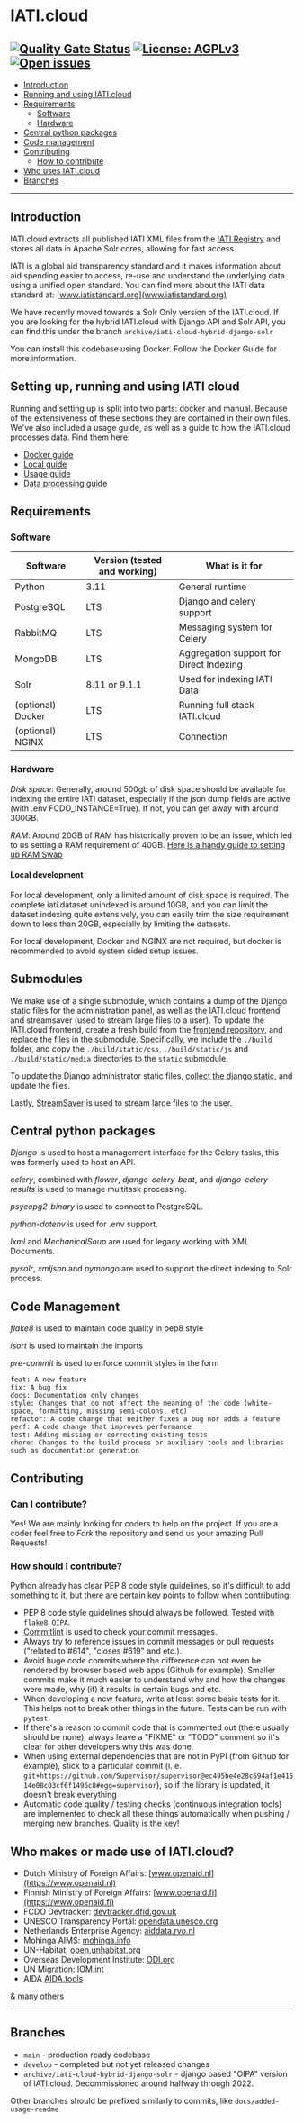 # IATI.cloud

[![Quality Gate Status](https://sonarcloud.io/api/project_badges/measure?project=zimmerman-zimmerman_iati.cloud&metric=alert_status)](https://sonarcloud.io/dashboard?id=zimmerman-zimmerman_iati.cloud)
[![License: AGPLv3](https://img.shields.io/badge/License-AGPL%20v3-blue.svg)](https://github.com/zimmerman-zimmerman/OIPA/blob/master/LICENSE.MD)
[![Open issues](https://img.shields.io/github/issues/zimmerman-zimmerman/OIPA.svg?style=flat)](https://github.com/zimmerman-team/iati.cloud/issues)
---

- [Introduction](#introduction)
- [Running and using IATI.cloud](#setting-up-running-and-using-iati-cloud)
- [Requirements](#requirements)
    - [Software](#software)
    - [Hardware](#hardware)
- [Central python packages](#central-python-packages)
- [Code management](#code-management)
- [Contributing](#contributing)
    - [How to contribute](#how-should-i-contribute)
- [Who uses IATI.cloud](#who-currently-makes-use-of-iaticloud)
- [Branches](#branches)

---
## Introduction
IATI.cloud extracts all published IATI XML files from the [IATI Registry](http://www.iatiregistry.org/publisher) and stores all data in Apache Solr cores, allowing for fast access.

IATI is a global aid transparency standard and it makes information about aid spending easier to access, re-use and understand the underlying data using a unified open standard. You can find more about the IATI data standard at: [www.iatistandard.org](www.iatistandard.org)

We have recently moved towards a Solr Only version of the IATI.cloud. If you are looking for the hybrid IATI.cloud with Django API and Solr API, you can find this under the branch `archive/iati-cloud-hybrid-django-solr`

You can install this codebase using Docker. Follow the Docker Guide for more information.

## Setting up, running and using IATI cloud
Running and setting up is split into two parts: docker and manual. Because of the extensiveness of these sections they are contained in their own files. We've also included a usage guide, as well as a guide to how the IATI.cloud processes data. Find them here:
- [Docker guide](./docs/DOCKER.md)
- [Local guide](./docs/LOCAL.md)
- [Usage guide](./docs/USAGE.md)
- [Data processing guide](./docs/PROCESSING.md)

## Requirements
### Software
|Software|Version (tested and working)|What is it for|
|---|---|---|
|Python|3.11|General runtime|
|PostgreSQL|LTS|Django and celery support|
|RabbitMQ|LTS|Messaging system for Celery|
|MongoDB|LTS|Aggregation support for Direct Indexing|
|Solr|8.11 or 9.1.1|Used for indexing IATI Data|
|(optional) Docker|LTS|Running full stack IATI.cloud|
|(optional) NGINX|LTS|Connection|

### Hardware
*Disk space*: Generally, around 500gb of disk space should be available for indexing the entire IATI dataset, especially if the json dump fields are active (with .env FCDO_INSTANCE=True). If not, you can get away with around 300GB.

*RAM*: Around 20GB of RAM has historically proven to be an issue, which led to us setting a RAM requirement of 40GB. [Here is a handy guide to setting up RAM Swap](https://linuxize.com/post/create-a-linux-swap-file/)

#### Local development
For local development, only a limited amount of disk space is required. The complete iati dataset unindexed is around 10GB, and you can limit the dataset indexing quite extensively, you can easily trim the size requirement down to less than 20GB, especially by limiting the datasets.

For local development, Docker and NGINX are not required, but docker is recommended to avoid system sided setup issues.

## Submodules
We make use of a single submodule, which contains a dump of the Django static files for the administration panel, as well as the IATI.cloud frontend and streamsaver (used to stream large files to a user).
To update the IATI.cloud frontend, create a fresh build from the [frontend repository](https://github.com/zimmerman-team/iati.cloud.frontend), and replace the files in the submodule.
Specifically, we include the `./build` folder, and copy the `./build/static/css`, `./build/static/js` and `./build/static/media` directories to the `static` submodule.

To update the Django administrator static files, [collect the django static](https://docs.djangoproject.com/en/4.1/ref/contrib/staticfiles/), and update the files.

Lastly, [StreamSaver](https://github.com/jimmywarting/StreamSaver.js) is used to stream large files to the user.

## Central python packages
*Django* is used to host a management interface for the Celery tasks, this was formerly used to host an API.

*celery*, combined with *flower*, *django-celery-beat*, and *django-celery-results* is used to manage multitask processing.

*psycopg2-binary* is used to connect to PostgreSQL.

*python-dotenv* is used for .env support.

*lxml* and *MechanicalSoup* are used for legacy working with XML Documents.

*pysolr*, *xmljson* and *pymongo* are used to support the direct indexing to Solr process.

## Code Management
*flake8* is used to maintain code quality in pep8 style

*isort* is used to maintain the imports

*pre-commit* is used to enforce commit styles in the form
```
feat: A new feature
fix: A bug fix
docs: Documentation only changes
style: Changes that do not affect the meaning of the code (white-space, formatting, missing semi-colons, etc)
refactor: A code change that neither fixes a bug nor adds a feature
perf: A code change that improves performance
test: Adding missing or correcting existing tests
chore: Changes to the build process or auxiliary tools and libraries such as documentation generation
```

## Contributing
### Can I contribute?
Yes! We are mainly looking for coders to help on the project. If you are a coder feel free to _Fork_ the repository and send us your amazing Pull Requests!

### How should I contribute?
Python already has clear PEP 8 code style guidelines, so it's difficult to add something to it, but there are certain key points to follow when contributing:
- PEP 8 code style guidelines should always be followed. Tested with `flake8 OIPA`.
- [Commitlint](https://github.com/conventional-changelog/commitlint#what-is-commitlint) is used to check your commit messages.
- Always try to reference issues in commit messages or pull requests ("related to #614", "closes #619" and etc.).
- Avoid huge code commits where the difference can not even be rendered by browser based web apps (Github for example). Smaller commits make it much easier to understand why and how the  changes were made, why (if) it results in certain bugs and etc.
- When developing a new feature, write at least some basic tests for it. This helps not to break other things in the future. Tests can be run with `pytest`
- If there's a reason to commit code that is commented out (there usually should be none), always leave a "FIXME" or "TODO" comment so it's clear for other developers why this was done.
- When using external dependencies that are not in PyPI (from Github for example), stick to a particular commit (i. e. `git+https://github.com/Supervisor/supervisor@ec495be4e28c694af1e41514e08c03cf6f1496c8#egg=supervisor`), so if the library is updated, it doesn't break everything
- Automatic code quality / testing checks (continuous integration tools) are implemented to check all these things automatically when pushing / merging new branches. Quality is the key!

## Who makes or made use of IATI.cloud?
- Dutch Ministry of Foreign Affairs: [www.openaid.nl](https://www.openaid.nl)
- Finnish Ministry of Foreign Affairs: [www.openaid.fi](https://www.openaid.fi)
- FCDO Devtracker: [devtracker.dfid.gov.uk](https://devtracker.dfid.gov.uk/)
- UNESCO Transparency Portal: [opendata.unesco.org](https://opendata.unesco.org)
- Netherlands Enterprise Agency: [aiddata.rvo.nl](https://aiddata.rvo.nl/)
- Mohinga AIMS: [mohinga.info](http://mohinga.info/en/)
- UN-Habitat: [open.unhabitat.org](http://open.unhabitat.org)
- Overseas Development Institute: [ODI.org](https://transparency.odi.org/)
- UN Migration: [IOM.int](https://www.iom.int/)
- AIDA [AIDA.tools](https://www.aida.tools/)

& many others

---
## Branches
- `main` - production ready codebase
- `develop` - completed but not yet released changes
- `archive/iati-cloud-hybrid-django-solr` - django based "OIPA" version of IATI.cloud. Decommissioned around halfway through 2022.

Other branches should be prefixed similarly to commits, like `docs/added-usage-readme`
